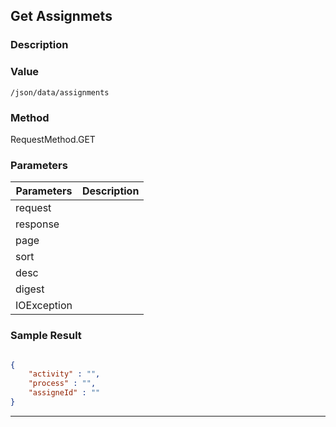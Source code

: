 ## Get Assignmets

### Description

### Value  

`/json/data/assignments`

### Method

RequestMethod.GET

### Parameters

| Parameters | Description |
|---|---|
| request |  |
| response |  |
| page |  |
| sort |  |
| desc |  |
| digest |  |
| IOException |  |


### Sample Result

```json

{
	"activity" : "",
	"process" : "",
	"assigneId" : ""
}
```

---

